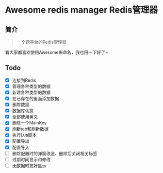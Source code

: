 # Awesome redis manager Redis管理器

## 简介

> 一个跨平台的Redis管理器

看大家都喜欢使用Awesome来命名，我也用一下好了~


## Todo

- [x] 连接到Redis
- [x] 管理各种类型的数据
- [x] 新建各种类型的数据
- [x] 在已存在的里面添加数据
- [x] 删除数据
- [x] 数据库切换
- [x] 全部使用英文
- [x] 删除一个MainKey
- [x] 刷新tab和刷新数据
- [x] 执行Lua脚本
- [x] 配置导出
- [x] 配置导入
- [ ] 删除配置时的弹窗改造、删除后关闭相关标签
- [ ] 过期时间显示和修改
- [ ] 无数据时友好显示
